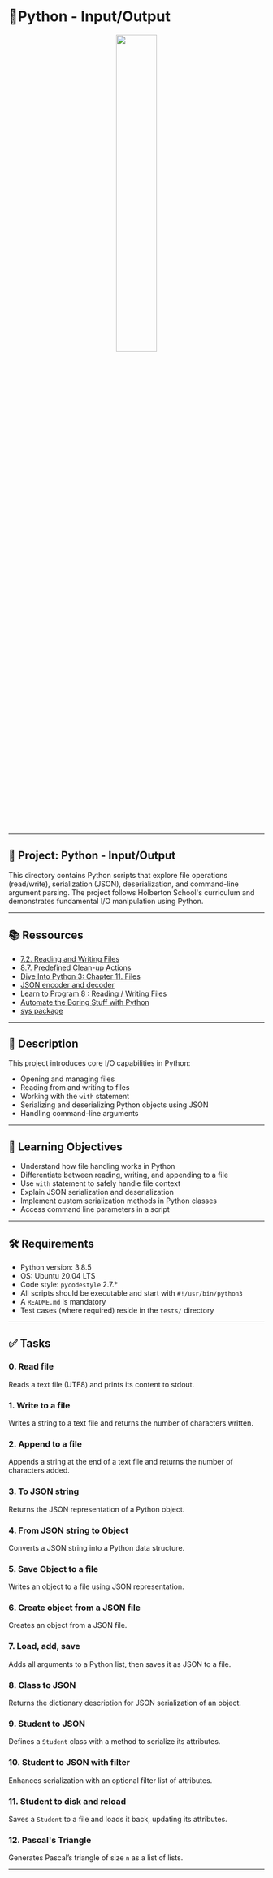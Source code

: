# 🐍Python - Input/Output

<p align="center">
   <img src="https://github.com/user-attachments/assets/7d564981-cb81-43e7-819a-25ffcfc5bd72" width=40% height=40%/>
</p>

---
## 📁 Project: Python - Input/Output

This directory contains Python scripts that explore file operations (read/write), serialization (JSON), deserialization, and command-line argument parsing. The project follows Holberton School's curriculum and demonstrates fundamental I/O manipulation using Python.

---

## 📚 Ressources

* [7.2. Reading and Writing Files](https://docs.python.org/3/tutorial/inputoutput.html#reading-and-writing-files)
* [8.7. Predefined Clean-up Actions](https://docs.python.org/3/tutorial/errors.html#predefined-clean-up-actions)
* [Dive Into Python 3: Chapter 11. Files](https://histo.ucsf.edu/BMS270/diveintopython3-r802.pdf)
* [JSON encoder and decoder](https://docs.python.org/3/library/json.html)
* [Learn to Program 8 : Reading / Writing Files](https://www.youtube.com/watch?v=EukxMIsNeqU)
* [Automate the Boring Stuff with Python](https://automatetheboringstuff.com/)
* [sys package](https://docs.python.org/3/library/sys.html)

---

## 📝 Description

This project introduces core I/O capabilities in Python:

* Opening and managing files
* Reading from and writing to files
* Working with the `with` statement
* Serializing and deserializing Python objects using JSON
* Handling command-line arguments

---

## 🎯 Learning Objectives

* Understand how file handling works in Python
* Differentiate between reading, writing, and appending to a file
* Use `with` statement to safely handle file context
* Explain JSON serialization and deserialization
* Implement custom serialization methods in Python classes
* Access command line parameters in a script

---

## 🛠 Requirements

* Python version: 3.8.5
* OS: Ubuntu 20.04 LTS
* Code style: `pycodestyle` 2.7.\*
* All scripts should be executable and start with `#!/usr/bin/python3`
* A `README.md` is mandatory
* Test cases (where required) reside in the `tests/` directory

---

## ✅ Tasks

### 0. Read file

Reads a text file (UTF8) and prints its content to stdout.

### 1. Write to a file

Writes a string to a text file and returns the number of characters written.

### 2. Append to a file

Appends a string at the end of a text file and returns the number of characters added.

### 3. To JSON string

Returns the JSON representation of a Python object.

### 4. From JSON string to Object

Converts a JSON string into a Python data structure.

### 5. Save Object to a file

Writes an object to a file using JSON representation.

### 6. Create object from a JSON file

Creates an object from a JSON file.

### 7. Load, add, save

Adds all arguments to a Python list, then saves it as JSON to a file.

### 8. Class to JSON

Returns the dictionary description for JSON serialization of an object.

### 9. Student to JSON

Defines a `Student` class with a method to serialize its attributes.

### 10. Student to JSON with filter

Enhances serialization with an optional filter list of attributes.

### 11. Student to disk and reload

Saves a `Student` to a file and loads it back, updating its attributes.

### 12. Pascal's Triangle

Generates Pascal’s triangle of size `n` as a list of lists.

---
